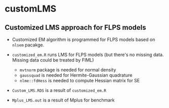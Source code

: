# customLMS

## Customized LMS approach for FLPS models
- Customized EM algorithm is programmed for FLPS models based on `nlsem` pacakge.

- `customized_em.R` runs LMS for FLPS models (but there's no missing data. Missing data could be treated by FIML)
  - `mvtnorm` package is needed for normal density
  - `gaussquad` is needed for Hermite-Gaussian quadrature
  - `nlme::fdHess` is needed to compute Hessian matrix for SE
- `Custom_LMS.RDS` is a result of `customized_em.R`
- `Mplus_LMS.out` is a result of Mplus for benchmark
